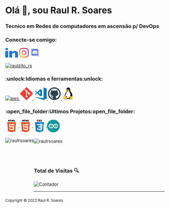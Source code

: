 <h1 align="left">Olá 👋, sou Raul R. Soares</h1>
<h3 align="left">Tecnico em Redes de computadores em ascensão p/ DevOps</h3>

<!--
<div align="left">
    <ul>
        <li>Atualmete trabalhando com o peojeto de um robô sumo com controle remoto para as aulas de robótica no sesi <a href="https://github.com/raulrsoares/robot" target="_blank"> repositório </a> 
    </ul>
</div> 
-->

<h3 align="left">Conecte-se comigo:</h3>
<div align="left">
    <!--
    <a href="https://dev.to/raulrsoares" target="_blank"><img align="center" src="imgs/dev-rainbow.svg" alt="raulrsoares" height="30" largura ="40"></a> -->
    <a href="https://www.linkedin.com/in/raul-rodrigues-soares-4b7975232/" target="_blank"><img align="center" src="imgs/linked-in-alt.svg" alt="Raul Rodrigues Soares" height="30" width="40" /></a>
    <a href= "https://instagram.com/r4ulrs" target="_blank"><img align="center" src="imgs/instagram.svg" alt="r4aulrs" height="30" largura="40" /></a>
    <a href="https://discord.com/users/535253561551093771" target="_blank"><img align="center"src="imgs/discord.svg" alt="r4ulzito#8134" height="30" largura="40" /></a>
    <br>
    <br>
    <a href="https://twitter.com/raulzito_rs" target="_blank"><img src="https://img.shields.io/twitter/follow/raulzito_rs?logo=twitter&style=for-the-badge" alt="raulzito_rs" /></a>
</div>

<h3 align="left">:unlock:Idiomas e ferramentas:unlock:</h3>
<div align="left">
    <a href="https://aws.amazon.com" target="_blank" rel="noreferrer"> <img src="imgs/aws.svg" alt="aws" width="40" height="40"/> </a>
    <a href="https://git-scm.com/" target="_blank" rel="noreferrer" > <img src="imgs/git-scm-icon.svg" alt="git" width="40" height="40"/> </a>
    <a href="https://code.visualstudio.com/" target="_blank" rel="noreferrer" > <img src="imgs/visual-studio-code.png" alt="Visual Studio Code" width="40" height="40"/> </a>
    <a href="https://github.com/" target="_blank" rel="noreferrer" > <img  src="imgs/github.png" alt="GitHub" width="40" height="40"/> </a>
    <a href="https://www.linux.org/" target="_blank" rel="noreferrer"> <img src="imgs/linux-original.svg" alt="linux" width="40" height="40"/> </a>
    <!--
    <a href="https://www.w3.org/html/" target="_blank" rel="noreferrer"> <img src="imgs/html5-original-wordmark.svg" alt="html5" width="40" height="40"/> </a>  -->
    <!--
    <a href="https://www.python.org" target="_blank" rel="noreferrer"><img src="imgs/python-original.svg" alt="python" width="40" height="40"/> </a> -->
    <!-- 
    <a href="https://www.w3schools.com/css/" target="_blank" rel="noreferrer"> <img src="imgs/css3-original-wordmark.svg" alt="css3" width="40" height="40"/> </a> -->
    <!--
    <a href="https://nodejs.org" target="_blank" rel="noreferrer"> <img src="imgs/nodejs-original-wordmark.svg" alt="nodejs" width="40" height="40"/> </a> -->
    <!--
    <a href="https://reactjs.org/" target="_blank" rel="noreferrer"> <img src="imgs/react-original-wordmark.svg" alt="react" width="40" height="40"/> </a> -->
</div>

<!--
<h3 align="left">:construction:  Projetos em construção  :construction:</h3>
<div align="left">
</div>
-->

<h3 align="left">:open_file_folder:Ultimos Projetos:open_file_folder:</h3>
<div align="left">
    <a href="https://github.com/raulrsoares/P1-HTML" target="_blank"> <img align="center"  src="imgs/html5-original-wordmark.svg" height="40" width="40" /> </a>
    <a href="https://github.com/raulrsoares/P2-HTML" target="_blank"> <img align="center"  src="imgs/html5-original-wordmark.svg" height="40" width="40" /> </a>
    <a href="https://github.com/raulrsoares/P3-HTML-CSS" target="_blank"> <img align="center" src="imgs/css3-original-wordmark.svg" height="40" width="40"/> </a>
    <a href="https://github.com/raulrsoares/robot" target="_blank"> <img align="center" src="imgs/arduino.svg" height="40" width="40"/> </a>
</div>

<br>

<div alig="left">
    <img align="left" src="https://github-readme-stats.vercel.app/api?username=raulrsoares&show_icons=true&theme=gotham&include_all_commits=true&count_private=true" height="180em"alt="raulrsoares" /> 
    <img align="center" src="https://github-readme-stats.vercel.app/api/top-langs/?username=raulrsoares&layout=compact&langs_count=7&theme=gotham" alt="raulrsoares" />
</div><br><br><br>

<h3> Total de Visitas 🔍 </h3>
<!-- <p align="left"> <img src= "https://komarev.com/ghpvc/?username=raulrsoares&label=Profile%20views&color=brightgreen&style=flat" alt="raulrsoares" /> </p>
-->
<p align="left"> <img align="center" src="https://profile-counter.glitch.me/raulrsoares/count.svg" alt="Contador"/> </p>

---

<sub>Copyright © 2022 Raul R. Soares </sub>
